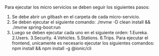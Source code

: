 Para ejecutar los micro servicios se deben seguir los siguientes pasos:
  1. Se debe abrir un gitbash en el carpeta de cada micro-servicio.
  2. Se deben ejecutar el siguiente comando: ./mvnw -D clean install && ./mvnw spring-boot:run
  3. Luego se deben ejecutar cada uno en el siguiente orden:
       1.Eureka.
       2.Users.
       3.Security.
       4.Vehicles.
       5.Stations.
       6.Trips.
Para ejecutar el frontend, unicamente es necesario ejecutar los siguientes comandos: npm install && npm install -g @ionic/cli
  
